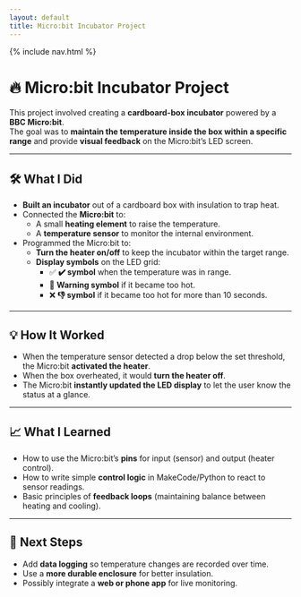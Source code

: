 ```yaml
---
layout: default
title: Micro:bit Incubator Project
---
```


{% include nav.html %}

# 🔥 Micro:bit Incubator Project

This project involved creating a **cardboard-box incubator** powered by a **BBC Micro:bit**.  
The goal was to **maintain the temperature inside the box within a specific range** and provide **visual feedback** on the Micro:bit’s LED screen.

---

## 🛠 What I Did
- **Built an incubator** out of a cardboard box with insulation to trap heat.  
- Connected the **Micro:bit** to:
  - A small **heating element** to raise the temperature.
  - A **temperature sensor** to monitor the internal environment.
- Programmed the Micro:bit to:
  - **Turn the heater on/off** to keep the incubator within the target range.
  - **Display symbols** on the LED grid:
    - ✅ **✔️ symbol** when the temperature was in range.
    - 🔺 **Warning symbol** if it became too hot.
    - ❌ **👎 symbol** if it became too hot for more than 10 seconds.

---

## 💡 How It Worked
- When the temperature sensor detected a drop below the set threshold, the Micro:bit **activated the heater**.  
- When the box overheated, it would **turn the heater off**.  
- The Micro:bit **instantly updated the LED display** to let the user know the status at a glance.

---

## 📈 What I Learned
- How to use the Micro:bit’s **pins** for input (sensor) and output (heater control).
- How to write simple **control logic** in MakeCode/Python to react to sensor readings.
- Basic principles of **feedback loops** (maintaining balance between heating and cooling).

---

## 🚀 Next Steps
- Add **data logging** so temperature changes are recorded over time.
- Use a **more durable enclosure** for better insulation.
- Possibly integrate a **web or phone app** for live monitoring.

